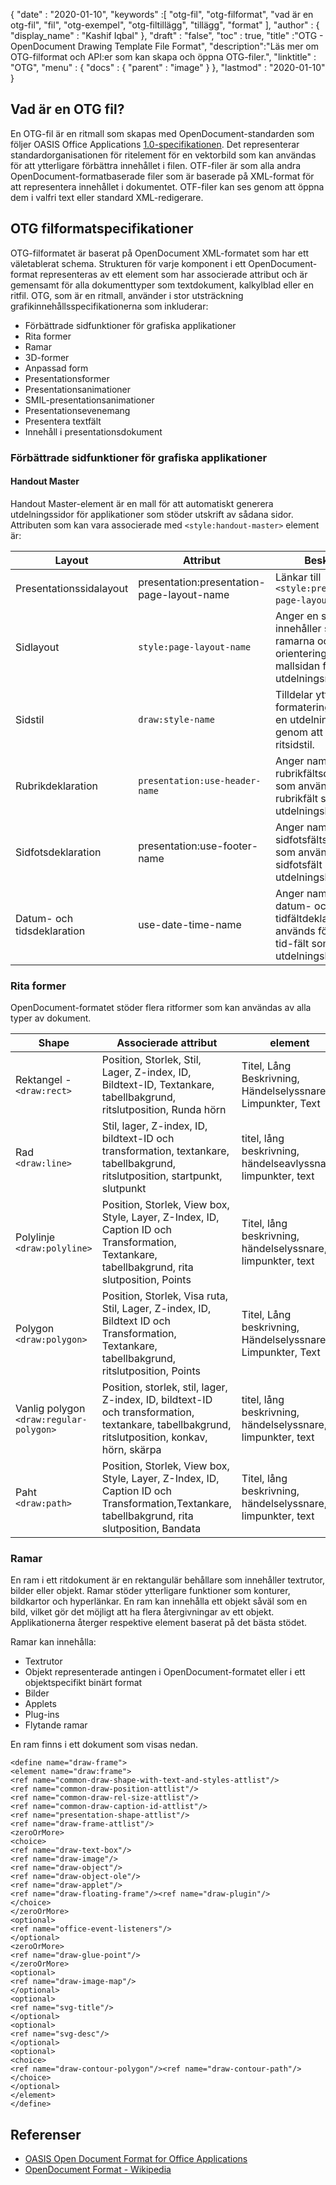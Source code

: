 {
  "date" : "2020-01-10",
  "keywords" :[ "otg-fil", "otg-filformat", "vad är en otg-fil", "fil", "otg-exempel", "otg-filtillägg", "tillägg", "format" ],
  "author" : {
    "display_name" : "Kashif Iqbal"
},
  "draft" : "false",
  "toc" : true,
  "title" :"OTG - OpenDocument Drawing Template File Format",
  "description":"Läs mer om OTG-filformat och API:er som kan skapa och öppna OTG-filer.",
  "linktitle" : "OTG",
  "menu" : {
    "docs" : {
      "parent" : "image"
}
},
  "lastmod" : "2020-01-10"
}

## Vad är en OTG fil?

En OTG-fil är en ritmall som skapas med OpenDocument-standarden som följer OASIS Office Applications [1.0-specifikationen](https://www.oasis-open.org/committees/download.php/12572/OpenDocument-v1.0-os.pdf). Det representerar standardorganisationen för ritelement för en vektorbild som kan användas för att ytterligare förbättra innehållet i filen. OTF-filer är som alla andra OpenDocument-formatbaserade filer som är baserade på XML-format för att representera innehållet i dokumentet. OTF-filer kan ses genom att öppna dem i valfri text eller standard XML-redigerare.

## OTG filformatspecifikationer ##

OTG-filformatet är baserat på OpenDocument XML-formatet som har ett väletablerat schema. Strukturen för varje komponent i ett OpenDocument-format representeras av ett element som har associerade attribut och är gemensamt för alla dokumenttyper som textdokument, kalkylblad eller en ritfil. OTG, som är en ritmall, använder i stor utsträckning grafikinnehållsspecifikationerna som inkluderar:

* Förbättrade sidfunktioner för grafiska applikationer
* Rita former
* Ramar
* 3D-former
* Anpassad form
* Presentationsformer
* Presentationsanimationer
* SMIL-presentationsanimationer
* Presentationsevenemang
* Presentera textfält
* Innehåll i presentationsdokument

### Förbättrade sidfunktioner för grafiska applikationer ###
#### Handout Master ####

Handout Master-element är en mall för att automatiskt generera utdelningssidor för applikationer som stöder utskrift av sådana sidor.
Attributen som kan vara associerade med `<style:handout-master>` element är:

|Layout|Attribut|Beskrivning
---|---|---|
|Presentationssidalayout|presentation:presentation-page-layout-name|Länkar till `<style:presentation-page-layout>`  attribut
|Sidlayout|`style:page-layout-name` | Anger en sidlayout som innehåller storlekarna, ramarna och orienteringen för mallsidan för utdelningsmaterialet.
|Sidstil|`draw:style-name`|Tilldelar ytterligare formateringsattribut till en utdelningshuvudsida genom att tilldela en ritsidstil.|
|Rubrikdeklaration| `presentation:use-header-name`| Anger namnet på rubrikfältsdeklarationen som används för alla rubrikfält som visas på utdelningshuvudsidan.
|Sidfotsdeklaration| presentation:use-footer-name|Anger namnet på sidfotsfältsdeklarationen som används för alla sidfotsfält som visas på utdelningshuvudsidan.
|Datum- och tidsdeklaration|use-date-time-name|Anger namnet på datum- och tidfältdeklarationen som används för alla datum-tid-fält som visas på utdelningshuvudsidan.

### Rita former ###
OpenDocument-formatet stöder flera ritformer som kan användas av alla typer av dokument.

|Shape|Associerade attribut| element
---|---|---|
Rektangel - `<draw:rect>` |Position, Storlek, Stil, Lager, Z-index, ID, Bildtext-ID, Textankare, tabellbakgrund, ritslutposition, Runda hörn|Titel, Lång Beskrivning, Händelselyssnare, Limpunkter, Text
Rad `<draw:line>` |Stil, lager, Z-index, ID, bildtext-ID och transformation, textankare, tabellbakgrund, ritslutposition, startpunkt, slutpunkt|titel, lång beskrivning, händelseavlyssnare, limpunkter, text
Polylinje `<draw:polyline>` | Position, Storlek, View box, Style, Layer, Z-Index, ID, Caption ID och Transformation, Textankare, tabellbakgrund, rita slutposition, Points| Titel, lång beskrivning, händelselyssnare, limpunkter, text
Polygon `<draw:polygon> `|Position, Storlek, Visa ruta, Stil, Lager, Z-index, ID, Bildtext ID och Transformation, Textankare, tabellbakgrund, ritslutposition, Points|Titel, Lång beskrivning, Händelselyssnare, Limpunkter, Text
|Vanlig polygon `<draw:regular-polygon> `|Position, storlek, stil, lager, Z-index, ID, bildtext-ID och transformation, textankare, tabellbakgrund, ritslutposition, konkav, hörn, skärpa|titel, lång beskrivning, händelselyssnare, limpunkter, text
|Paht `<draw:path> `|Position, Storlek, View box, Style, Layer, Z-Index, ID, Caption ID och Transformation,Textankare, tabellbakgrund, rita slutposition, Bandata| Titel, lång beskrivning, händelselyssnare, limpunkter, text

### Ramar ###
En ram i ett ritdokument är en rektangulär behållare som innehåller textrutor, bilder eller objekt. Ramar stöder ytterligare funktioner som konturer, bildkartor och hyperlänkar. En ram kan innehålla ett objekt såväl som en bild, vilket gör det möjligt att ha flera återgivningar av ett objekt. Applikationerna återger respektive element baserat på det bästa stödet.

Ramar kan innehålla:
* Textrutor
* Objekt representerade antingen i OpenDocument-formatet eller i ett objektspecifikt binärt format
* Bilder
* Applets
* Plug-ins
* Flytande ramar

En ram finns i ett dokument som visas nedan.

```
<define name="draw-frame">
<element name="draw:frame">
<ref name="common-draw-shape-with-text-and-styles-attlist"/>
<ref name="common-draw-position-attlist"/>
<ref name="common-draw-rel-size-attlist"/>
<ref name="common-draw-caption-id-attlist"/>
<ref name="presentation-shape-attlist"/>
<ref name="draw-frame-attlist"/>
<zeroOrMore>
<choice>
<ref name="draw-text-box"/>
<ref name="draw-image"/>
<ref name="draw-object"/>
<ref name="draw-object-ole"/>
<ref name="draw-applet"/>
<ref name="draw-floating-frame"/><ref name="draw-plugin"/>
</choice>
</zeroOrMore>
<optional>
<ref name="office-event-listeners"/>
</optional>
<zeroOrMore>
<ref name="draw-glue-point"/>
</zeroOrMore>
<optional>
<ref name="draw-image-map"/>
</optional>
<optional>
<ref name="svg-title"/>
</optional>
<optional>
<ref name="svg-desc"/>
</optional>
<optional>
<choice>
<ref name="draw-contour-polygon"/><ref name="draw-contour-path"/>
</choice>
</optional>
</element>
</define>
```

## Referenser ##
* [OASIS Open Document Format for Office Applications](https://www.oasis-open.org/committees/tc_home.php?wg_abbrev=office)
* [OpenDocument Format - Wikipedia](https://en.wikipedia.org/wiki/OpenDocument)

